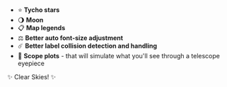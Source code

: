
<!-- Here are some planned features coming soon to Starplot: -->

- ⭐ **Tycho stars**
- 🌖 **Moon**
- 📋 **Map legends**
- ⚖️ **Better auto font-size adjustment**
- ☄️ **Better label collision detection and handling**
- 🔭 **Scope plots** - that will simulate what you'll see through a telescope eyepiece

✨ Clear Skies! ✨
